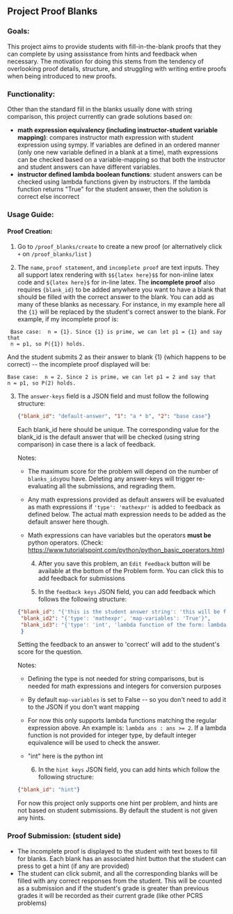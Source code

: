## Project Proof Blanks



### Goals:

This project aims to provide students with fill-in-the-blank proofs that they can complete by using assisstance from hints and feedback when necessary. The motivation for doing this stems from the tendency of overlooking proof details, structure, and struggling with writing entire proofs when being introduced to new proofs. 



### Functionality: 

Other than the standard fill in the blanks usually done with string comparison, this project currently can grade solutions based on:

- **math expression equivalency (including instructor-student variable mapping)**: compares instructor math expression with student expression using sympy. If variables are defined in an ordered manner (only one new variable defined in a blank at a time), math expressions can be checked based on a variable-mapping so that both the instructor and student answers can have different variables.
- **instructor defined lambda boolean functions**: student answers can be checked using lambda functions given by instructors. If the lambda function returns "True" for the student answer, then the solution is correct else incorrect



### Usage Guide:

   #### Proof Creation:	

  1. Go to `/proof_blanks/create` to create a new proof (or alternatively click `+` on `/proof_blanks/list` )

  2. The `name`, `proof statement`, and `incomplete proof` are text inputs. They all support latex rendering with `$${latex here}$$` for non-inline latex code and `${latex here}$` for in-line latex. The **incomplete proof** also requires `{blank_id}` to be added anywhere you want to have a blank that should be filled with the correct answer to the blank. You can add as many of these blanks as necessary. For instance, in my example here all the `{1}` will be replaced by the student's correct answer to the blank. For example, if my incomplete proof is:
   ```
    Base case:  n = {1}. Since {1} is prime, we can let p1 = {1} and say that
    n = p1, so P({1}) holds.

```
And the student submits 2 as their answer to blank {1} (which happens to be correct) -- the incomplete proof displayed will be:
```
Base case:  n = 2. Since 2 is prime, we can let p1 = 2 and say that
n = p1, so P(2) holds.
```

  3. The `answer-keys` field is a JSON field and must follow the following structure:

     ```json
     {"blank_id": "default-answer", "1": "a * b", "2": "base case"}
     ```

     Each blank_id here should be unique. The corresponding value for the blank_id is the default answer that will be checked (using string comparison) in case there is a lack of feedback. 

     Notes: 

     - The maximum score for the problem will depend on the number of `blanks_ids`you have. Deleting any answer-keys will trigger re-evaluating all the submissions, and regrading them. 
     - Any math expressions provided as default answers will be evaluated as math expressions if `'type': 'mathexpr'` is added to feedback as defined below. The actual math expression needs to be added as the default answer here though. 
     - Math expressions can have variables but the operators **must be** python operators. (Check: https://www.tutorialspoint.com/python/python_basic_operators.htm)

		4. After you save this problem, an `Edit Feedback` button will be available at the bottom of the Problem form. You can click this to add feedback for submissions

		5. In the `feedback keys` JSON field, you can add feedback which follows the following structure:

     ```json
     {"blank_id": "{'this is the student answer string': 'this will be feedback for this string'}",
      "blank_id2": "{'type': 'mathexpr', 'map-variables': 'True'}", 
      "blank_id3": "{'type': 'int', 'lambda function of the form: lambda .+ : .+ (>|<|!|=)=? .+'}: 'correct'",
      }
     ```

     Setting the feedback to an answer to 'correct' will add to the student's score for the question.

     Notes: 

     - Defining the type is not needed for string comparisons, but is needed for math expressions and integers for conversion purposes
     - By default `map-variables` is set to False -- so you don't need to add it to the JSON if you don't want mapping
     - For now this only supports lambda functions matching the regular expression above. An example is: `lambda ans : ans >= 2`. If a lambda function is not provided for integer type, by default integer equivalence will be used to check the answer. 
     - "int" here is the python int

		6. In the `hint keys` JSON field, you can add hints which follow the following structure:

     ```json
     {"blank_id": "hint"}
     ```

     For now this project only supports one hint per problem, and hints are not based on student submissions. By default the student is not given any hints. 
     
     
     
  ### Proof Submission: (student side)
  - The incomplete proof is displayed to the student with text boxes to fill for blanks. Each blank has an associated hint button that the student can press to get a hint (if any are provided)
  - The student can click submit, and all the corresponding blanks will be filled with any correct responses from the student. This will be counted as a submission and if the student's grade is greater than previous grades it will be recorded as their current grade (like other PCRS problems)










